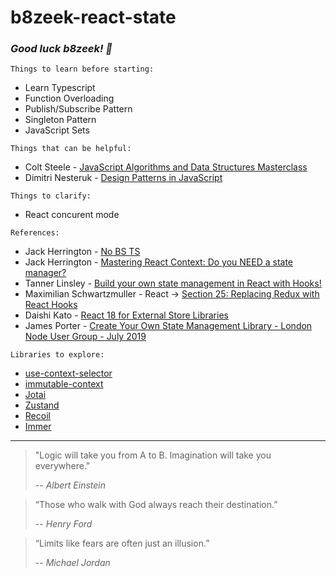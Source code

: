 # b8zeek-react-state

### *Good luck b8zeek! 🙏*

`Things to learn before starting:`
* Learn Typescript
* Function Overloading
* Publish/Subscribe Pattern
* Singleton Pattern
* JavaScript Sets

`Things that can be helpful:`
* Colt Steele - [JavaScript Algorithms and Data Structures Masterclass](https://www.udemy.com/course/js-algorithms-and-data-structures-masterclass/)
* Dimitri Nesteruk - [Design Patterns in JavaScript](https://www.udemy.com/course/design-patterns-javascript/)

`Things to clarify:`
* React concurent mode

`References:`
* Jack Herrington - [No BS TS](https://www.youtube.com/watch?v=LKVHFHJsiO0&list=PLNqp92_EXZBJYFrpEzdO2EapvU0GOJ09n&ab_channel=JackHerrington)
* Jack Herrington - [Mastering React Context: Do you NEED a state manager?](https://www.youtube.com/watch?v=MpdFj8MEuJA&ab_channel=JackHerrington)
* Tanner Linsley - [Build your own state management in React with Hooks!](https://www.youtube.com/watch?v=tz8Jqvv_u64&ab_channel=TannerLinsley)
* Maximilian Schwartzmuller - React -> [Section 25: Replacing Redux with React Hooks](https://www.udemy.com/course/react-the-complete-guide-incl-redux/learn/lecture/25601096#overview)
* Daishi Kato - [React 18 for External Store Libraries](https://www.youtube.com/watch?v=oPfSC5bQPR8&ab_channel=ReactConf2021)
* James Porter - [Create Your Own State Management Library - London Node User Group - July 2019](https://www.youtube.com/watch?v=OdIYFt5zyQ8&ab_channel=Pusher)

`Libraries to explore:`
* [use-context-selector](https://github.com/bejzik8/use-context-selector)
* [immutable-context](https://github.com/bejzik8/immutable-context)
* [Jotai](https://github.com/bejzik8/jotai)
* [Zustand](https://github.com/bejzik8/zustand)
* [Recoil](https://github.com/bejzik8/Recoil)
* [Immer](https://github.com/bejzik8/immer)

<hr>

> "Logic will take you from A to B. Imagination will take you everywhere."
>
> -- <cite>Albert Einstein</cite>

> “Those who walk with God always reach their destination.”
>
> -- <cite>Henry Ford</cite>

> “Limits like fears are often just an illusion.”
>
> -- <cite>Michael Jordan</cite>
